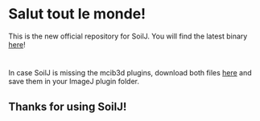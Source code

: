 # Salut tout le monde!
This is the new official repository for SoilJ. 
You will find the latest binary [here](SoilJ_/target)!
#
In case SoilJ is missing the mcib3d plugins, download both files [here](SoilJ_/jars) and save them in your ImageJ plugin folder. 
## Thanks for using SoilJ!
